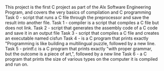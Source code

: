 This project is the first C project as part of the Alx Software Engineering Program, and covers the very basics of compilation and C programming
Task 0 - script that runs a C file through the preprocessor and save the result into another file.
Task 1 - compiler is a script that compiles a C file but does not link.
Task 2 - script that generates the assembly code of a C code and save it in an output file
Task 3 - script that compiles a C file and creates an executable named cisfun
Task 4 - is a C program that prints exactly "Programming is like building a multilingual puzzle, followed by a new line.
Task 5 - printf.c is a C program that prints exactly "with proper grammar, but the outcome is a piece of art,", followed by a new line
Task 6 - a C program that prints the size of various types on the computer it is compiled and run on.